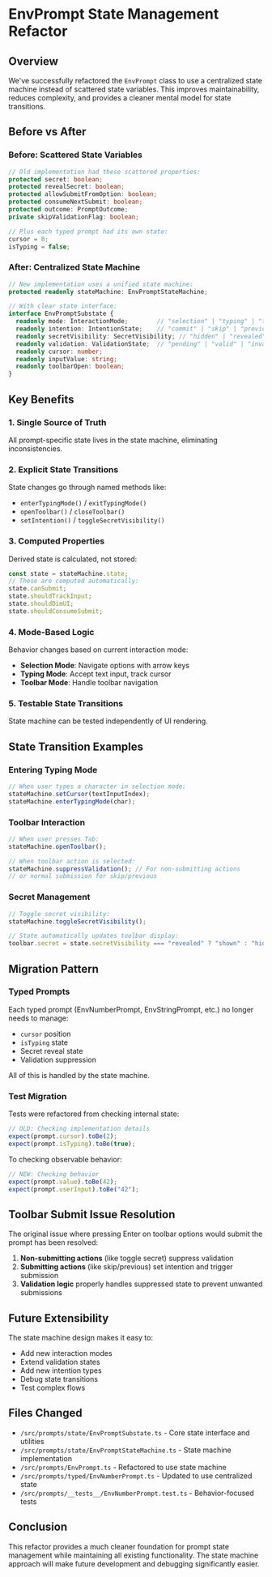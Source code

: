 # EnvPrompt State Management Refactor

## Overview

We've successfully refactored the `EnvPrompt` class to use a centralized state machine instead of scattered state variables. This improves maintainability, reduces complexity, and provides a cleaner mental model for state transitions.

## Before vs After

### Before: Scattered State Variables

```typescript
// Old implementation had these scattered properties:
protected secret: boolean;
protected revealSecret: boolean;
protected allowSubmitFromOption: boolean;
protected consumeNextSubmit: boolean;
protected outcome: PromptOutcome;
private skipValidationFlag: boolean;

// Plus each typed prompt had its own state:
cursor = 0;
isTyping = false;
```

### After: Centralized State Machine

```typescript
// New implementation uses a unified state machine:
protected readonly stateMachine: EnvPromptStateMachine;

// With clear state interface:
interface EnvPromptSubstate {
  readonly mode: InteractionMode;        // "selection" | "typing" | "toolbar"
  readonly intention: IntentionState;    // "commit" | "skip" | "previous"
  readonly secretVisibility: SecretVisibility; // "hidden" | "revealed" | "not-secret"
  readonly validation: ValidationState;  // "pending" | "valid" | "invalid" | "suppressed"
  readonly cursor: number;
  readonly inputValue: string;
  readonly toolbarOpen: boolean;
}
```

## Key Benefits

### 1. **Single Source of Truth**

All prompt-specific state lives in the state machine, eliminating inconsistencies.

### 2. **Explicit State Transitions**

State changes go through named methods like:

- `enterTypingMode()` / `exitTypingMode()`
- `openToolbar()` / `closeToolbar()`
- `setIntention()` / `toggleSecretVisibility()`

### 3. **Computed Properties**

Derived state is calculated, not stored:

```typescript
const state = stateMachine.state;
// These are computed automatically:
state.canSubmit;
state.shouldTrackInput;
state.shouldDimUI;
state.shouldConsumeSubmit;
```

### 4. **Mode-Based Logic**

Behavior changes based on current interaction mode:

- **Selection Mode**: Navigate options with arrow keys
- **Typing Mode**: Accept text input, track cursor
- **Toolbar Mode**: Handle toolbar navigation

### 5. **Testable State Transitions**

State machine can be tested independently of UI rendering.

## State Transition Examples

### Entering Typing Mode

```typescript
// When user types a character in selection mode:
stateMachine.setCursor(textInputIndex);
stateMachine.enterTypingMode(char);
```

### Toolbar Interaction

```typescript
// When user presses Tab:
stateMachine.openToolbar();

// When toolbar action is selected:
stateMachine.suppressValidation(); // For non-submitting actions
// or normal submission for skip/previous
```

### Secret Management

```typescript
// Toggle secret visibility:
stateMachine.toggleSecretVisibility();

// State automatically updates toolbar display:
toolbar.secret = state.secretVisibility === "revealed" ? "shown" : "hidden";
```

## Migration Pattern

### Typed Prompts

Each typed prompt (EnvNumberPrompt, EnvStringPrompt, etc.) no longer needs to manage:

- `cursor` position
- `isTyping` state
- Secret reveal state
- Validation suppression

All of this is handled by the state machine.

### Test Migration

Tests were refactored from checking internal state:

```typescript
// OLD: Checking implementation details
expect(prompt.cursor).toBe(2);
expect(prompt.isTyping).toBe(true);
```

To checking observable behavior:

```typescript
// NEW: Checking behavior
expect(prompt.value).toBe(42);
expect(prompt.userInput).toBe("42");
```

## Toolbar Submit Issue Resolution

The original issue where pressing Enter on toolbar options would submit the prompt has been resolved:

1. **Non-submitting actions** (like toggle secret) suppress validation
2. **Submitting actions** (like skip/previous) set intention and trigger submission
3. **Validation logic** properly handles suppressed state to prevent unwanted submissions

## Future Extensibility

The state machine design makes it easy to:

- Add new interaction modes
- Extend validation states
- Add new intention types
- Debug state transitions
- Test complex flows

## Files Changed

- `/src/prompts/state/EnvPromptSubstate.ts` - Core state interface and utilities
- `/src/prompts/state/EnvPromptStateMachine.ts` - State machine implementation
- `/src/prompts/EnvPrompt.ts` - Refactored to use state machine
- `/src/prompts/typed/EnvNumberPrompt.ts` - Updated to use centralized state
- `/src/prompts/__tests__/EnvNumberPrompt.test.ts` - Behavior-focused tests

## Conclusion

This refactor provides a much cleaner foundation for prompt state management while maintaining all existing functionality. The state machine approach will make future development and debugging significantly easier.
